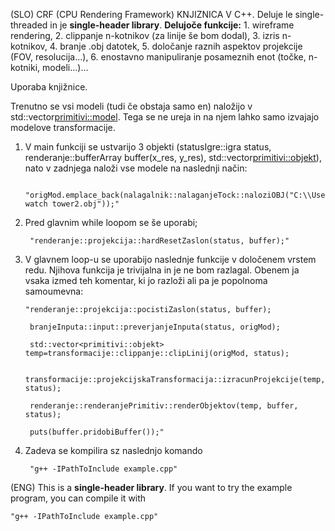 (SLO)
CRF (CPU Rendering Framework) KNJIZNICA V C++. Deluje le single-threaded in je **single-header library**.
**Delujoče funkcije:**
    1.  wireframe rendering,
    2.  clippanje n-kotnikov (za linije še bom dodal),
    3. izris n-kotnikov,
    4. branje .obj datotek, 
    5. določanje raznih aspektov projekcije (FOV, resolucija...),
    6. enostavno manipuliranje posameznih enot (točke, n-kotniki, modeli...)...

Uporaba knjižnice.

Trenutno se vsi modeli (tudi če obstaja samo en) naložijo v std::vector<primitivi::model>. Tega se ne ureja in na njem lahko samo izvajajo modelove transformacije.

1. V main funkciji se ustvarijo 3 objekti (statusIgre::igra status, renderanje::bufferArray buffer(x_res, y_res), std::vector<primitivi::objekt>), nato v zadnjega naloži vse modele na naslednji način:

        "origMod.emplace_back(nalagalnik::nalaganjeTock::naloziOBJ("C:\\Users\\marti\\Desktop\\raster\\obj\\wooden watch tower2.obj"));"
   
2. Pred glavnim while loopom se še uporabi;

        "renderanje::projekcija::hardResetZaslon(status, buffer);"

3. V glavnem loop-u se uporabijo naslednje funkcije v določenem vrstem redu. Njihova funkcija je trivijalna in je ne bom razlagal. Obenem ja vsaka izmed teh komentar, ki jo razloži ali pa je popolnoma samoumevna:

       "renderanje::projekcija::pocistiZaslon(status, buffer);
        
        branjeInputa::input::preverjanjeInputa(status, origMod);

        std::vector<primitivi::objekt> temp=transformacije::clippanje::clipLinij(origMod, status);
        
        transformacije::projekcijskaTransformacija::izracunProjekcije(temp, status);

        renderanje::renderanjePrimitiv::renderObjektov(temp, buffer, status);

        puts(buffer.pridobiBuffer());"

4. Zadeva se kompilira sz naslednjo komando

        "g++ -IPathToInclude example.cpp"
(ENG)
This is a **single-header library**. If you want to try the example program, you can compile it with 

    "g++ -IPathToInclude example.cpp"

